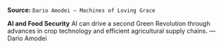 **Source:** `Dario Amodei — Machines of Loving Grace`

**AI and Food Security**
AI can drive a second Green Revolution through advances in crop technology and efficient agricultural supply chains. — Dario Amodei
